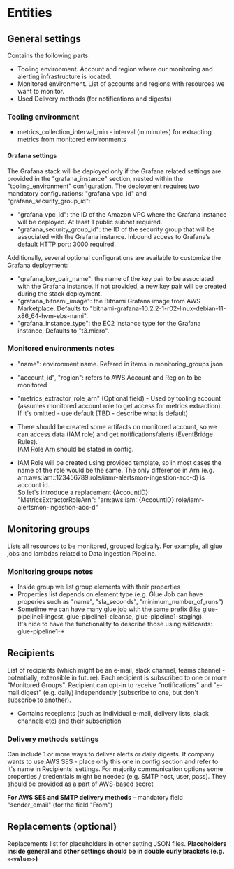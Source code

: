 
# Entities

## General settings
Contains the following parts:  
- Tooling environment.  Account and region where our monitoring and alerting infrastructure is located.
- Monitored environment.  List of accounts and regions with resources we want to monitor.
- Used Delivery methods (for notifications and digests)

### Tooling environment

- metrics_collection_interval_min - interval (in minutes) for extracting metrics from monitored environments

#### Grafana settings
The Grafana stack will be deployed only if the Grafana related settings are provided in the "grafana_instance" section, nested within the "tooling_environment" configuration.
The deployment requires two mandatory configurations: "grafana_vpc_id" and "grafana_security_group_id":
- "grafana_vpc_id": the ID of the Amazon VPC where the Grafana instance will be deployed. At least 1 public subnet required.
- "grafana_security_group_id": the ID of the security group that will be associated with the Grafana instance. Inbound access to Grafana’s default HTTP port: 3000 required.

 Additionally, several optional configurations are available to customize the Grafana deployment:
- "grafana_key_pair_name": the name of the key pair to be associated with the Grafana instance. If not provided, a new key pair will be created during the stack deployment.
- "grafana_bitnami_image": the Bitnami Grafana image from AWS Marketplace. Defaults to "bitnami-grafana-10.2.2-1-r02-linux-debian-11-x86_64-hvm-ebs-nami".
- "grafana_instance_type": the EC2 instance type for the Grafana instance. Defaults to "t3.micro".

### Monitored environments notes

- "name": environment name. Refered in items in monitoring_groups.json
- "account_id", "region": refers to AWS Account and Region to be monitored
- "metrics_extractor_role_arn" (Optional field) - Used by tooling account (assumes monitored account role to get access for metrics extraction). If it's omitted - use default (TBD - describe what is default)


- There should be created some artifacts on monitored account, so we can access data (IAM role) and get notifications/alerts (EventBridge Rules).  
IAM Role Arn should be stated in config.
- IAM Role will be created using provided template, so in most cases the name of the role would be the same. The only difference in Arn (e.g. arn:aws:iam::123456789:role/iamr-alertsmon-ingestion-acc-d) is account id.  
So let's introduce a replacement {AccountID}: "MetricsExtractorRoleArn": "arn:aws:iam::{AccountID}:role/iamr-alertsmon-ingestion-acc-d"



## Monitoring groups
Lists all resources to be monitored, grouped logically.
For example, all glue jobs and lambdas related to Data Ingestion Pipeline.

### Monitoring groups notes

- Inside group we list group elements with their properties
- Properties list depends on element type (e.g. Glue Job can have properies such as "name", "sla_seconds", "minimum_number_of_runs")
- Sometime we can have many glue job with the same prefix (like glue-pipeline1-ingest, glue-pipeline1-cleanse, glue-pipeline1-staging).  
It's nice to have the functionality to describe those using wildcards: glue-pipeline1-*

## Recipients
List of recipients (which might be an e-mail, slack channel, teams channel - potentially, extensible in future).
Each recipient is subscribed to one or more "Monitored Groups".
Recipient can opt-in to receive "notifications" and "e-mail digest" (e.g. daily) independently (subscribe to one, but don't subscribe to another).


- Contains recepients (such as individual e-mail, delivery lists, slack channels etc) and their subscription

### Delivery methods settings
Can include 1 or more ways to deliver alerts or daily digests.
If company wants to use AWS SES - place only this one in config section and refer to it's name in Recipients' settings.
For majority communication options some properties / credentials might be needed (e.g. SMTP host, user, pass).
They should be provided as a part of AWS-based secret

**For AWS SES and SMTP delivery methods** - mandatory field "sender_email" (for the field "From")


## Replacements (optional)
Replacements list for placeholders in other setting JSON files.
**Placeholders inside general and other settings should be in double curly brackets (e.g. `<<value>>`)** 